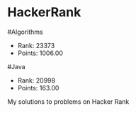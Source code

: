 # HackerRank


#Algorithms
- Rank: 23373
- Points: 1006.00

#Java
- Rank: 20998
- Points: 163.00 

My solutions to problems on Hacker Rank
